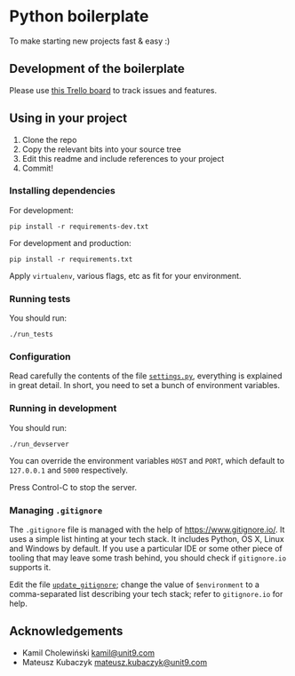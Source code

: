 <!-- -*- coding: utf-8 -*- -->

# Python boilerplate

To make starting new projects fast & easy :)

## Development of the boilerplate

Please use [this Trello board](https://trello.com/b/B2dKXJYG) to track
issues and features.

## Using in your project

1. Clone the repo
2. Copy the relevant bits into your source tree
3. Edit this readme and include references to your project
4. Commit!

### Installing dependencies

For development:

    pip install -r requirements-dev.txt

For development and production:

    pip install -r requirements.txt

Apply `virtualenv`, various flags, etc as fit for your environment.

### Running tests

You should run:

    ./run_tests

### Configuration

Read carefully the contents of the file [`settings.py`](/settings.py),
everything is explained in great detail. In short, you need to set a
bunch of environment variables.

### Running in development

You should run:

    ./run_devserver

You can override the environment variables `HOST` and `PORT`, which
default to `127.0.0.1` and `5000` respectively.

Press Control-C to stop the server.

### Managing `.gitignore`

The `.gitignore` file is managed with the help of
<https://www.gitignore.io/>. It uses a simple list hinting at your
tech stack. It includes Python, OS X, Linux and Windows by default. If
you use a particular IDE or some other piece of tooling that may leave
some trash behind, you should check if `gitignore.io` supports it.

Edit the file [`update_gitignore`](/update_gitignore); change the
value of `$environment` to a comma-separated list describing your tech
stack; refer to `gitignore.io` for help.

## Acknowledgements

- Kamil Cholewiński <kamil@unit9.com>
- Mateusz Kubaczyk <mateusz.kubaczyk@unit9.com>
